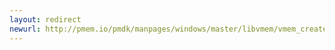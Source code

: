 ```yaml
---
layout: redirect
newurl: http://pmem.io/pmdk/manpages/windows/master/libvmem/vmem_create.3.html
---
```

